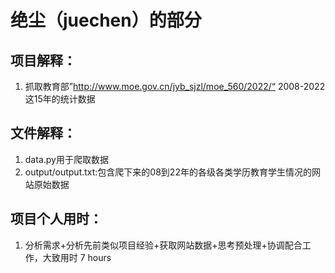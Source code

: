 # 绝尘（juechen）的部分
## 项目解释：
1. 抓取教育部”http://www.moe.gov.cn/jyb_sjzl/moe_560/2022/“ 2008-2022这15年的统计数据
## 文件解释：
1. data.py用于爬取数据
2. output/output.txt:包含爬下来的08到22年的各级各类学历教育学生情况的网站原始数据
## 项目个人用时：
1. 分析需求+分析先前类似项目经验+获取网站数据+思考预处理+协调配合工作，大致用时 7 hours
